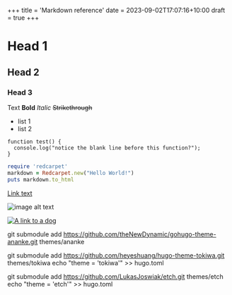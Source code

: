 +++
title = 'Markdown reference'
date = 2023-09-02T17:07:16+10:00
draft = true
+++

# Head 1
## Head 2
### Head 3

Text
**Bold**
*Italic*
~~Strikethrough~~

- list 1
- list 2

```
function test() {
  console.log("notice the blank line before this function?");
}
```

```ruby
require 'redcarpet'
markdown = Redcarpet.new("Hello World!")
puts markdown.to_html
```

[Link text](https://link-url-here.org)

![image alt text](https://i.natgeofe.com/n/4f5aaece-3300-41a4-b2a8-ed2708a0a27c/domestic-dog_thumb_square.jpg)

[![A link to a dog](https://i.natgeofe.com/n/4f5aaece-3300-41a4-b2a8-ed2708a0a27c/domestic-dog_thumb_square.jpg 'img alt text')](https://link-target.com)


git submodule add https://github.com/theNewDynamic/gohugo-theme-ananke.git themes/ananke


git submodule add https://github.com/heyeshuang/hugo-theme-tokiwa.git themes/tokiwa
echo "theme = 'tokiwa'" >> hugo.toml

git submodule add https://github.com/LukasJoswiak/etch.git themes/etch
echo "theme = 'etch'" >> hugo.toml



